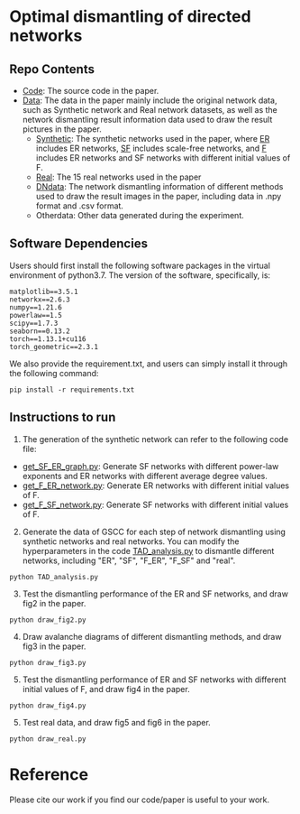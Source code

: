 # Optimal dismantling of directed networks


## Repo Contents
- [Code](https://github.com/GavinHust/TAD/tree/main/Code): The source code in the paper.
- [Data](https://github.com/GavinHust/TAD/tree/main/Data): The data in the paper mainly include the original network data, such as Synthetic network and Real network datasets, as well as the network dismantling result information data used to draw the result pictures in the paper.
  - [Synthetic](https://github.com/GavinHust/TAD/tree/main/Data/Synthetic): The synthetic networks used in the paper, where [ER](https://github.com/GavinHust/TAD/tree/main/Data/Synthetic/ER) includes ER networks, [SF](https://github.com/GavinHust/TAD/tree/main/Data/Synthetic/SF) includes scale-free networks, and [F](https://github.com/GavinHust/TAD/tree/main/Data/Synthetic/F) includes ER networks and SF networks with different initial values of F.
  - [Real](https://github.com/GavinHust/TAD/tree/main/Data/Real): The 15 real networks used in the paper
  - [DNdata](https://github.com/GavinHust/TAD/tree/main/Data/DNdata): The network dismantling information of different methods used to draw the result images in the paper, including data in .npy format and .csv format.
  - Otherdata: Other data generated during the experiment.

## Software Dependencies
Users should first install the following software packages in the virtual environment of python3.7. The version of the software, specifically, is:
```
matplotlib==3.5.1
networkx==2.6.3
numpy==1.21.6
powerlaw==1.5
scipy==1.7.3
seaborn==0.13.2
torch==1.13.1+cu116
torch_geometric==2.3.1
```
We also provide the requirement.txt, and users can simply install it through the following command:
```
pip install -r requirements.txt
```

## Instructions to run
1. The generation of the synthetic network can refer to the following code file:
  - [get_SF_ER_graph.py](https://github.com/GavinHust/TAD/blob/main/Code/get_SF_ER_graph.py): Generate SF networks with different power-law exponents and ER networks with different average degree values.
  - [get_F_ER_network.py](https://github.com/GavinHust/TAD/blob/main/Code/get_F_ER_network.py): Generate ER networks with different initial values of F.
  - [get_F_SF_network.py](https://github.com/GavinHust/TAD/blob/main/Code/get_F_SF_network.py): Generate SF networks with different initial values of F.

2. Generate the data of GSCC for each step of network dismantling using synthetic networks and real networks. You can modify the hyperparameters in the code [TAD_analysis.py](https://github.com/GavinHust/TAD/blob/main/Code/TAD_analysis.py) to dismantle different networks, including "ER", "SF", "F_ER", "F_SF" and "real".
```
python TAD_analysis.py
```
3. Test the dismantling performance of the ER and SF networks, and draw fig2 in the paper.
```
python draw_fig2.py
```
4. Draw avalanche diagrams of different dismantling methods, and draw fig3 in the paper.
```
python draw_fig3.py
```
5. Test the dismantling performance of ER and SF networks with different initial values of F, and draw fig4 in the paper.
```
python draw_fig4.py
```
5. Test real data, and draw fig5 and fig6 in the paper.
```
python draw_real.py
```

# Reference

Please cite our work if you find our code/paper is useful to your work. 
